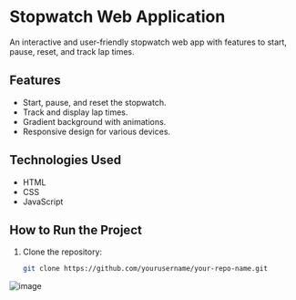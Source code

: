 # Stopwatch Web Application
An interactive and user-friendly stopwatch web app with features to start, pause, reset, and track lap times.

## Features
- Start, pause, and reset the stopwatch.
- Track and display lap times.
- Gradient background with animations.
- Responsive design for various devices.

## Technologies Used
- HTML
- CSS
- JavaScript

## How to Run the Project
1. Clone the repository:
   ```bash
   git clone https://github.com/yourusername/your-repo-name.git
![image](https://github.com/user-attachments/assets/46e32ba9-2edc-4abe-8dcb-99b81cb4d0e3)


